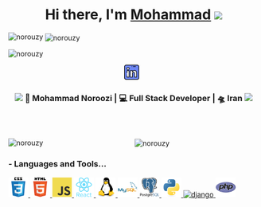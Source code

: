<div align="center">
	<h1>Hi there, I'm <a href="#">Mohammad</a> <img src="https://media.giphy.com/media/hvRJCLFzcasrR4ia7z/giphy.gif" width="25px"> </h1>

</div>

<p><img align="left" src="https://github-readme-stats.vercel.app/api/top-langs?username=norouzy&show_icons=true&locale=en&layout=compact" alt="norouzy" /></p>
<p>&nbsp;<img align="center" src="https://github-readme-stats.vercel.app/api?username=norouzy&show_icons=true&locale=en" alt="norouzy" /></p>
<p><img align="center" src="https://github-readme-streak-stats.herokuapp.com/?user=norouzy&" alt="norouzy" /></p>

<p align='center'>
   <a href="https://www.linkedin.com/in/norouzy/"><img height="30" src="https://raw.githubusercontent.com/8bithemant/8bithemant/master/linkedin.png?raw=true"></a>&nbsp;&nbsp;

<div align="center">
<h3><img src="https://media.giphy.com/media/WUlplcMpOCEmTGBtBW/giphy.gif" width="30"> 🙎 Mohammad Noroozi | 💻 Full Stack Developer | 🛸 Iran <img src="https://media.giphy.com/media/WUlplcMpOCEmTGBtBW/giphy.gif" width="30"></h3>
</div>
<br>
<br>
<div align="center">
	<p>
		<img align="left" src="https://github-readme-stats.vercel.app/api/top-langs?username=norouzy&show_icons=true&locale=en&layout=compact" alt="norouzy" />
	</p>
	<p>&nbsp;<img align="center" src="https://github-readme-stats.vercel.app/api?username=norouzy&show_icons=true&locale=en" alt="norouzy" /></p>
</div>

### - Languages and Tools...

<p align="center">
  <!-- For more icons please follow  https://github.com/MikeCodesDotNET/ColoredBadges -->
  <p align="left"> <a href="https://www.w3schools.com/css/" target="_blank" rel="noreferrer"> <img src="https://raw.githubusercontent.com/devicons/devicon/master/icons/css3/css3-original-wordmark.svg" alt="css3" width="40" height="40"/> </a> <a href="https://www.w3.org/html/" target="_blank" rel="noreferrer"> <img src="https://raw.githubusercontent.com/devicons/devicon/master/icons/html5/html5-original-wordmark.svg" alt="html5" width="40" height="40"/> </a> <a href="https://developer.mozilla.org/en-US/docs/Web/JavaScript" target="_blank" rel="noreferrer"> <img src="https://raw.githubusercontent.com/devicons/devicon/master/icons/javascript/javascript-original.svg" alt="javascript" width="40" height="40"/> 
  <a href="https://react.dev/" target="_blank" rel="noreferrer"> <img src="https://raw.githubusercontent.com/devicons/devicon/master/icons/react/react-original-wordmark.svg" alt="css3" width="40" height="40"/> </a></a> <a href="https://www.linux.org/" target="_blank" rel="noreferrer"> <img src="https://raw.githubusercontent.com/devicons/devicon/master/icons/linux/linux-original.svg" alt="linux" width="40" height="40"/> </a> <a href="https://www.mysql.com/" target="_blank" rel="noreferrer"> <img src="https://raw.githubusercontent.com/devicons/devicon/master/icons/mysql/mysql-original-wordmark.svg" alt="mysql" width="40" height="40"/> </a> <a href="https://www.postgresql.org" target="_blank" rel="noreferrer"> <img src="https://raw.githubusercontent.com/devicons/devicon/master/icons/postgresql/postgresql-original-wordmark.svg" alt="postgresql" width="40" height="40"/> </a> <a href="https://www.python.org" target="_blank" rel="noreferrer"> <img src="https://raw.githubusercontent.com/devicons/devicon/master/icons/python/python-original.svg" alt="python" width="40" height="40"/>
  <a href="https://www.djangoproject.com/" target="_blank" rel="noreferrer"> <img src="https://cdn.worldvectorlogo.com/logos/django.svg" alt="django" width="40" height="40"/> </a> </a>
   <a href="https://www.php.net" target="_blank" rel="noreferrer"> <img src="https://raw.githubusercontent.com/devicons/devicon/master/icons/php/php-original.svg" alt="php" width="40" height="40"/> </a> </p>
</p>
